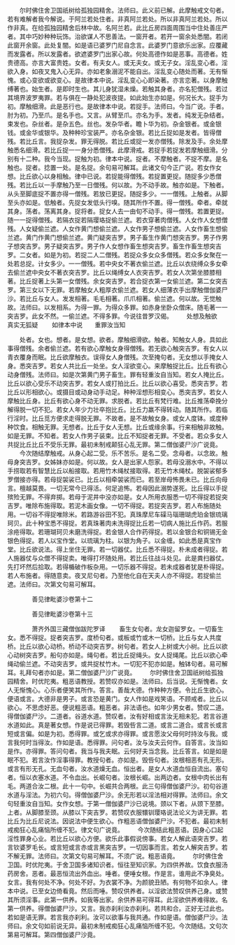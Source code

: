<!-- { "loadSidebar": true } -->
　　尔时佛住舍卫国祇树给孤独园精舍。法师曰。此义前已解。此摩触戒文句者。若有难解者我今解说。于阿兰若处住者。非真阿兰若处。所以非真阿兰若处。所以作非真。在给孤独园精舍后林中故。名阿兰若。此比丘房四面周围当中住处善庄严者。其中巧妙种种玩饰。治欲谋人不思善法。一窗开者。若开一窗余处悉闇。若闭此窗开余窗。此处复闇。如是语已婆罗门尼自念言。此婆罗门意欲乐出家。应覆藏而发露者。所以发露者。欲遮婆罗门出家心故。何处高德作如是恶事。高德者。姓贵德高。亦言大富贵姓。女者。有夫女人。或无夫女。或无子女。淫乱变心者。淫欲入身。如夜叉鬼入心无异。亦如老象溺泥不能自出。淫乱变心随处而著。无有惭愧。或心变欲或欲变心。是故律本中说。淫乱变心心即染著。亦言恋著。以身摩触缚著也。始生者。是即时生也。其儿身犹湿未燥。若触其身者。亦名犯僧残。若过其境界波罗夷罪。若与俱在一静处犯波夜提。如此始生亦如是。何况长大。捉手为初。摩触细滑。此是恶行也。是故律本中说。若捉手。法师曰。今当广说。手者。肘为初。乃至爪。是名手也。又言。从臂至爪。亦名为手。发者。纯发无杂结者。束发也。杂丝者。是杂五色。丝也。发杂华者。瞻卜华为初。杂金银者。或金银钱。或金华或银华。及种种珍宝装严。亦名杂金银。若比丘捉如是发者。皆得僧残。若比丘言。我捉杂发。罪无得脱。若比丘或捉一发亦僧残。除发及手。余处摩触悉名细滑。若比丘捉一一身分悉僧残。此摩滑戒。若捉手若捉发若摩触细滑。分别有十二种。我今当现。捉触为初。律本中说。捉者。不摩触者。不捉不摩。是名触也。捉者。捻置一处。是名捉。余句易可解耳。此诸文句今正广说。若女作女想。比丘欲心以身相触。律中已说。若捉能得僧残。若捉置更捉。随捉多少悉僧残。若比丘以一手摩触乃至一日僧残。何以故。为不动手故。触亦如是。下触者。从头至脚底捉不置亦得一僧残。若放已更捉。随捉多少。一一僧残。上触者。从脚至头亦如是。低触者。先捉女发低头行嗅。随其所作不置。得一僧残。牵者。牵就其身。荡者。荡离其身。捉将者。捉女人去一由旬不动手。得一僧残。若置更捉。随一一捉得僧残。若隔衣捉若隔璎珞捉偷兰遮。若衣穿著肉僧残。人女作人女想僧残。人女疑偷兰遮。人女作黄门想偷兰遮。人女作男子想偷兰遮。人女作畜生想偷兰遮。黄门作黄门想偷兰遮。黄门疑突吉罗。男子畜生作黄门想突吉罗。男子作男子想突吉罗。男子疑突吉罗。男子作人女想作畜生想突吉罗。畜生作畜生想突吉罗。二女者。如是为初。若捉二人二僧残。若捉众多女众多僧残。若众多女聚在一处若总捉。计女多少。一一僧残。若中央女不著衣偷兰遮。比丘以衣绕缚众多女牵去偷兰遮中央女不著衣突吉罗。比丘以绳缚女人衣突吉罗。若女人次第坐膝膝相著。比丘捉著上头第一女僧残。余女突吉罗。若合捉衣第一女偷兰遮。第二女突吉罗。第三女以下无罪。若摩触女人粗厚衣偷兰遮。若女人细薄衣手出摩触僧伽婆尸沙。若比丘与女人。发发相著。毛毛相著。爪爪相著。偷兰遮。何以故。无觉触故。法师曰。以发相系。为得一罪。为得众多罪。如赤身坐卧众僧床。随毛著一一突吉罗。此女不然。一偷兰遮。不得多罪。今说往昔罗汉偈。
　　处想及触欲　　真实无狐疑
　　如律本中说　　重罪汝当知

　　处者。女也。想者。是女想。欲者。摩触细滑欲。触者。知触女人身。具如此事得僧残。余者偷兰遮。若有欲心摩触女身得僧残。若无欲心触突吉罗。有女人以青衣覆身而眠。比丘欲摩触衣。误得女人身僧残。次至掩句者。无女想以手掩女人身。悉突吉罗。若女人共比丘一处坐。女人淫欲变心。来摩触捉比丘。比丘有欲心动身僧残。法师曰。如是次第黄门男子畜生。罪有轻重汝自当知。若女人掩比丘。比丘以欲心受乐不动突吉罗。若女人或打拍比丘。比丘以欲心喜受。悉突吉罗。若比丘以形相欲心。或摄目或动身动手动足。种种淫想形相变心。悉突吉罗。若女人摩触比丘身。比丘有欲心身不动无罪。求脱者。若比丘有梵行难。比丘推荡牵挽分解得脱一切不犯。若女人年少力壮卒抱比丘。比丘力羸不得转动。随其所作。若临行淫时。比丘觅方便求走得脱无罪。不故者。是不故触女身。或女人度钵。或度种种饮食。相触无罪。无想者。比丘于女人无想。比丘或缘余事。行来相触非故触。如是无罪。不知者。若女人作男子装束。比丘不知捉者无罪。不受者。若众多女人共捉比丘比丘不受乐无罪。最初未制戒颠狂心乱无罪。第二僧伽婆尸沙广说竟。
　　今次随结摩触戒。从身心起二受。乐不苦乐。是名二受。念母者。以念故。触母身突吉罗。女姊妹亦如是。何以故。女人是出家人怨家。若母没溺水中。不得以手捞取若有智慧比丘以船接取。若用竹木绳杖接取得。若无竹木绳杖。脱袈裟郁多罗僧接亦得。若母捉袈裟已。比丘以相牵袈裟而已。若至岸母怖畏未已。比丘向母言。檀越莫畏。一切无常今已得活。何足追怖。若母因此溺势遂死。比丘得以手捉殡殓无罪。不得弃掷。若母于泥井中没亦如是。女人所用衣服悉一切不得捉若捉突吉罗。唯除布施得取。若泥木画女像。一切不得捉。若捉突吉罗。若人布施随处用。一切谷不得捉唯除米。若路游谷田不犯。真珠摩尼车磲马瑙珊瑚虎珀金银琉璃珂贝。此十种宝悉不得捉。若真珠著肉未洗得捉比丘若一切病人施比丘作药。若服涂疮得取。若珊瑚珂贝未磨洗得捉。若金银人合作药得捉。若以金银合和铜锡无金银色得捉。若人以宝作堂。以琉璃为柱。以银为角子。以金缠。如此悉是真宝作堂。比丘欲说法。得上坐住无罪。若一切器仗。比丘悉不得捉。朴未成者得捉。若人施器仗与众僧不得捉卖。唯得打坏随处用。若比丘往战斗处见。此是粪扫器仗。先打坏然后拾取。若得楯破作板杂用。一切乐器不得捉。若未成器者犹是朴得捉。若人布施者。得随意卖。夜叉尼句者。乃至他化自在天夫人亦不得捉。若捉偷兰遮。法师曰。次第文句易可解耳。

　　　　善见律毗婆沙卷第十二



　　　　善见律毗婆沙卷第十三

　　　　萧齐外国三藏僧伽跋陀罗译
　　畜生女句者。龙女迦留罗女。一切畜生女。悉不得捉。捉者突吉罗。度桥句者。或板或竹或木一切桥。比丘与女人共度桥。比丘以欲心动桥。桥动不动突吉罗。树句者。若女人上树或大小树。比丘以欲心动树突吉罗。船句亦如是。绳句者。若比丘捉绳头。女人捉绳尾。比丘以欲心牵绳动偷兰遮。不动突吉罗。或共捉杖竹木。一切犯不犯亦如是。触钵句者。易可解耳。礼拜句者亦如是。第二僧伽婆尸沙广说竟。
　　尔时佛住舍卫国祇树给孤独园精舍。时优陀夷。粗恶语教授。若赞叹亦如是。法师曰。后当说。无惭愧者。女人无惭愧心。心乐者便笑其所作。答言。善哉大德。作种种方便。令比丘生欲心。便语或言。大德非是男子。或言恐是黄门。女人作如是戏笑语。不顾戒者。比丘以欲心。不思虑好恶。便说粗恶语。粗恶者。非法语也。如年少男女者。赞叹二道。得僧伽婆尸沙。二道者。谷道水道。赞叹者。汝有好相或言汝无相未犯。若言谷道水道如此。真是著女想。作是说已得罪。若毁呰言二道。或言二道合。或言长或言短或言偏。如是为初。悉得罪。或乞或求亦得罪。或言愿汝父母何时持汝与我。或言我何时当得汝。作如是语。悉得罪。问句者。汝与汝夫云何作。自答言。汝当如是作。亦得罪。答问句者。我当与我夫眠。云何好夫当念我。比丘答言。如是如是眠不犯。若言汝作淫事得罪。教授句者。亦如是。毁呰句者。汝根相恶有孔无形。或言有形无孔。无血句者。汝水道燥无血。恒出者。是女人水道血恒自流出。塞句者。恒以衣塞水道。不令血出。长崛句者。汝根长崛。出两边者。女根中肉长出有毛。两道合汝二根。此十一句中。长崛共合两根。此三句得僧伽婆尸沙。初句谷道水道与淫法。为初六句。得僧伽婆尸沙。余无形若以淫法相对得罪。法师曰。余文句轻重汝自当知。女作女想。于第一僧伽婆尸沙已说境。颈以下者。从颈下至膝。上者。从脚膝至颈。从膝以下突吉罗。若赞叹衣服镮钏璎珞说法论义为讲无罪。若比丘为比丘尼说法。因说法中便生欲心。作粗恶语僧伽婆尸沙。不犯者。最初未制戒痴狂心乱痛恼所缠不犯。律文句广说竟。
　　今次随结此粗恶语。因身心口起淫性罪身心业。若比丘以欲心方便。欲乐此事假说傍事。若女人解此语突吉罗。若言钦婆罗毛长。或言短或言赤或言黑突吉罗。一切因事而言。若女人解突吉罗。若不解无罪。法师曰。次第文句易可解耳。不须广说。粗恶语竟。
　　尔时佛住舍卫国。时优陀夷。于舍卫国多诸知识者。恒往至知识家。为四供养故。饮食衣服汤药房舍。恶者。最恶恒流出外血出。唾者。便唾女根。作是言。谁用此不净臭处。女言。我有何处不净。何处不好。为衣裳不净。为颜貌丑陋。有何物不如余人。律本中说。已至女边倚看竟。然后而唾。赞叹供养者。以淫欲法赞叹供养己身。或赞其所须淫事。此第一供养。如我等出家。余供养易可得耳。此淫欲供养难得故。名第一供养。得僧伽婆尸沙。又言。我亦刹利汝亦刹利。若共和合。正好无过此也。若如是语无罪。若言我亦刹利。汝可以欲事与我共通。作如是语。僧伽婆尸沙。法师曰。余文句如前说无异。最初未制戒痴狂心乱痛恼所缠不犯。今次随结。文句次第易可解耳。第四僧伽婆尸沙竟。
